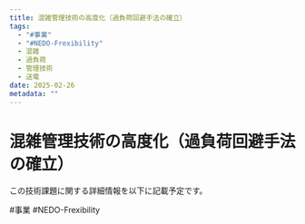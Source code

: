 ```yaml
---
title: 混雑管理技術の高度化（過負荷回避手法の確立）
tags:
  - "#事業"
  - "#NEDO-Frexibility"
  - 混雑
  - 過負荷
  - 管理技術
  - 送電
date: 2025-02-26
metadata: ""
---
```


# 混雑管理技術の高度化（過負荷回避手法の確立）

この技術課題に関する詳細情報を以下に記載予定です。


#事業
#NEDO-Frexibility
